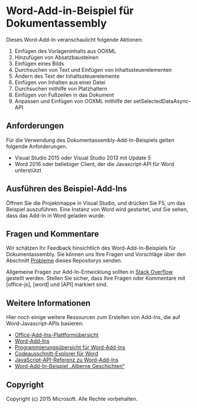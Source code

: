 # Word-Add-in-Beispiel für Dokumentassembly

Dieses Word-Add-In veranschaulicht folgende Aktionen:

1. Einfügen des Vorlageninhalts aus OOXML
2. Hinzufügen von Absatzbausteinen
3. Einfügen eines Bilds
4. Durchsuchen von Text und Einfügen von Inhaltssteuerelementen
5. Ändern des Text der Inhaltssteuerelemente
6. Einfügen von Inhalten aus einer Datei
7. Durchsuchen mithilfe von Platzhaltern
8. Einfügen von Fußzeilen in das Dokument
9. Anpassen und Einfügen von OOXML mithilfe der setSelectedDataAsync-API 

## Anforderungen

Für die Verwendung des Dokumentassembly-Add-In-Beispiels gelten folgende Anforderungen.

* Visual Studio 2015 oder Visual Studio 2013 mit Update 5
* Word 2016 oder beliebiger Client, der die Javascript-API für Word unterstützt 

## Ausführen des Beispiel-Add-Ins

Öffnen Sie die Projektmappe in Visual Studio, und drücken Sie F5, um das Beispiel auszuführen. Eine Instanz von Word wird gestartet, und Sie sehen, dass das Add-In in Word geladen wurde.

## Fragen und Kommentare

Wir schätzen Ihr Feedback hinsichtlich des Word-Add-In-Beispiels für Dokumentassembly. Sie können uns Ihre Fragen und Vorschläge über den Abschnitt [Probleme](https://github.com/OfficeDev/Word-Add-in-DocumentAssembly/issues) dieses Repositorys senden.

Allgemeine Fragen zur Add-In-Entwicklung sollten in [Stack Overflow](http://stackoverflow.com/questions/tagged/Office365+API) gestellt werden. Stellen Sie sicher, dass Ihre Fragen oder Kommentare mit [office-js], [word] und [API] markiert sind.

## Weitere Informationen

Hier noch einige weitere Ressourcen zum Erstellen von Add-Ins, die auf Word-Javascript-APIs basieren:

* [Office-Add-Ins-Plattformübersicht](https://msdn.microsoft.com/de-de/library/office/jj220082.aspx)
* [Word-Add-Ins](https://github.com/OfficeDev/office-js-docs/blob/master/word/word-add-ins.md)
* [Programmierungsübersicht für Word-Add-Ins](https://github.com/OfficeDev/office-js-docs/blob/master/word/word-add-ins-programming-guide.md)
* [Codeausschnitt-Explorer für Word](http://officesnippetexplorer.azurewebsites.net/#/snippets/word)
* [JavaScript-API-Referenz zu Word-Add-Ins](https://github.com/OfficeDev/office-js-docs/tree/master/word/word-add-ins-javascript-reference)
* [Word-Add-In-Beispiel „Alberne Geschichten“](https://github.com/OfficeDev/Word-Add-in-SillyStories)

## Copyright
Copyright (c) 2015 Microsoft. Alle Rechte vorbehalten.
